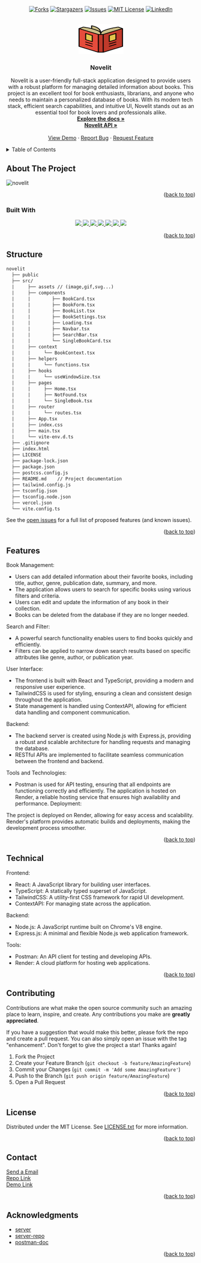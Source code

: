<a name="readme-top"></a>

<!-- PROJECT SHIELDS -->
<!--
*** I'm using markdown "reference style" links for readability.
*** Reference links are enclosed in brackets [ ] instead of parentheses ( ).
*** See the bottom of this document for the declaration of the reference variables
*** for contributors-url, forks-url, etc. This is an optional, concise syntax you may use.
*** https://www.markdownguide.org/basic-syntax/#reference-style-links
-->

<div align="center">

[![Forks][forks-shield]][forks-url]
[![Stargazers][stars-shield]][stars-url]
[![Issues][issues-shield]][issues-url]
[![MIT License][license-shield]][license-url]
[![LinkedIn][linkedin-shield]][linkedin-url]

</div>

[contributors-shield]: https://img.shields.io/github/contributors/omrfrkcpr/novelit.svg?style=flat-square&color=blue
[contributors-url]: https://github.com/omrfrkcpr/novelit/graphs/contributors
[forks-shield]: https://img.shields.io/github/forks/omrfrkcpr/novelit.svg?style=flat-square&color=blueviolet
[forks-url]: https://github.com/omrfrkcpr/novelit/network/members
[stars-shield]: https://img.shields.io/github/stars/omrfrkcpr/novelit.svg?style=flat-square&color=brightgreen
[stars-url]: https://github.com/omrfrkcpr/novelit/stargazers
[issues-shield]: https://img.shields.io/github/issues/omrfrkcpr/novelit.svg?style=flat-square&color=red
[issues-url]: https://github.com/omrfrkcpr/novelit/issues
[license-shield]: https://img.shields.io/github/license/omrfrkcpr/novelit.svg?style=flat-square&color=yellow
[license-url]: https://github.com/omrfrkcpr/novelit/blob/main/LICENSE
[linkedin-shield]: https://img.shields.io/badge/-LinkedIn-black.svg?style=flat-square&logo=linkedin&color=blue
[linkedin-url]: https://linkedin.com/in/omrfrkcpr

<!-- PROJECT LOGO -->
<br />
<div align="center">
  <a href="https://github.com/omrfrkcpr/novelit">
    <img src="./src/assets/logo.svg" alt="Logo" width="120" height="80">
  </a>

<h3 align="center">Novelit</h3>

  <p align="center">
    Novelit is a user-friendly full-stack application designed to provide users with a robust platform for managing detailed information about books. This project is an excellent tool for book enthusiasts, librarians, and anyone who needs to maintain a personalized database of books. With its modern tech stack, efficient search capabilities, and intuitive UI, Novelit stands out as an essential tool for book lovers and professionals alike.
    <br />
    <a href="https://github.com/omrfrkcpr/novelit"><strong>Explore the docs »</strong></a>
    <br />
    <a href="https://github.com/omrfrkcpr/novelit_server"><strong>Novelit API »</strong></a>
    <br />
    <br />
    <a href="https://novelit.vercel.app">View Demo</a>
    ·
    <a href="https://github.com/omrfrkcpr/novelit/issues/new?labels=bug&template=bug-report---.md">Report Bug</a>
    ·
    <a href="https://github.com/omrfrkcpr/novelit/issues/new?labels=enhancement&template=feature-request---.md">Request Feature</a>
  </p>
</div>

<!-- TABLE OF CONTENTS -->
<details>
  <summary>Table of Contents</summary>
  <ol>
    <li>
      <a href="#about-the-project">About The Project</a>
      <ul>
        <li><a href="#built-with">Built With</a></li>
      </ul>
    </li>
    <li><a href="#structure">Structure</a></li>
    <li><a href="#features">Features</a></li>
    <li><a href="#technical">Technical</a></li>
    <li><a href="#contributing">Contributing</a></li>
    <li><a href="#license">License</a></li>
    <li><a href="#contact">Contact</a></li>
    <li><a href="#acknowledgments">Acknowledgments</a></li>
  </ol>
</details>

<!-- ABOUT THE PROJECT -->

## About The Project

![novelit](https://github.com/omrfrkcpr/novelit/assets/77440899/b2d120be-5b71-481d-b9a0-c5aae3403de7)

<p align="right">(<a href="#readme-top">back to top</a>)</p>

### Built With

<p align="center">
  <a href="https://react.dev/">
    <img src="https://skillicons.dev/icons?i=react" />
  </a>
  <a href="https://www.typescriptlang.org/">
    <img src="https://skillicons.dev/icons?i=ts" />
  </a>
  <a href="https://tailwindcss.com/">
    <img src="https://skillicons.dev/icons?i=tailwind" />
  </a>
  <a href="https://nodejs.org/en">
    <img src="https://skillicons.dev/icons?i=nodejs" />
  </a>
  <a href="https://www.postman.com/">
    <img src="https://skillicons.dev/icons?i=postman" />
  </a>
  <a href="https://vercel.com/">
    <img src="https://skillicons.dev/icons?i=vercel" />
  </a>
  <a href="https://vitejs.dev/">
    <img src="https://skillicons.dev/icons?i=vite" />
  </a>
</p>

<p align="right">(<a href="#readme-top">back to top</a>)</p>

<!-- STRUCTURE -->

## Structure

```
novelit
  ├── public
  ├── src/
  |     ├── assets // (image,gif,svg...)
  |     ├── components
  |     |        ├── BookCard.tsx
  |     |        ├── BookForm.tsx
  |     |        ├── BookList.tsx
  |     |        ├── BookSettings.tsx
  |     |        ├── Loading.tsx
  |     |        ├── Navbar.tsx
  |     |        ├── SearchBar.tsx
  |     |        └── SingleBookCard.tsx
  |     ├── context
  |     |     └── BookContext.tsx
  |     ├── helpers
  |     |     └── functions.tsx
  |     ├── hooks
  |     |     └── useWindowSize.tsx
  |     ├── pages
  |     |     ├── Home.tsx
  |     |     ├── NotFound.tsx
  |     |     └── SingleBook.tsx
  |     ├── router
  |     |     └── routes.tsx
  |     ├── App.tsx
  |     ├── index.css
  |     ├── main.tsx
  |     └── vite-env.d.ts
  ├── .gitignore
  ├── index.html
  ├── LICENSE
  ├── package-lock.json
  ├── package.json
  ├── postcss.config.js
  ├── README.md    // Project documentation
  ├── tailwind.config.js
  ├── tsconfig.json
  ├── tsconfig.node.json
  ├── vercel.json
  └── vite.config.ts
```

See the [open issues](https://github.com/omrfrkcpr/novelit/issues) for a full list of proposed features (and known issues).

<p align="right">(<a href="#readme-top">back to top</a>)</p>

<!-- FEATURES -->

## Features

Book Management:

- Users can add detailed information about their favorite books, including title, author, genre, publication date, summary, and more.
- The application allows users to search for specific books using various filters and criteria.
- Users can edit and update the information of any book in their collection.
- Books can be deleted from the database if they are no longer needed.

Search and Filter:

- A powerful search functionality enables users to find books quickly and efficiently.
- Filters can be applied to narrow down search results based on specific attributes like genre, author, or publication year.

User Interface:

- The frontend is built with React and TypeScript, providing a modern and responsive user experience.
- TailwindCSS is used for styling, ensuring a clean and consistent design throughout the application.
- State management is handled using ContextAPI, allowing for efficient data handling and component communication.

Backend:

- The backend server is created using Node.js with Express.js, providing a robust and scalable architecture for handling requests and managing the database.
- RESTful APIs are implemented to facilitate seamless communication between the frontend and backend.

Tools and Technologies:

- Postman is used for API testing, ensuring that all endpoints are functioning correctly and efficiently.
  The application is hosted on Render, a reliable hosting service that ensures high availability and performance.
  Deployment:

The project is deployed on Render, allowing for easy access and scalability. Render's platform provides automatic builds and deployments, making the development process smoother.

<p align="right">(<a href="#readme-top">back to top</a>)</p>

<!-- TECHNICAL -->

## Technical

Frontend:

- React: A JavaScript library for building user interfaces.
- TypeScript: A statically typed superset of JavaScript.
- TailwindCSS: A utility-first CSS framework for rapid UI development.
- ContextAPI: For managing state across the application.

Backend:

- Node.js: A JavaScript runtime built on Chrome's V8 engine.
- Express.js: A minimal and flexible Node.js web application framework.

Tools:

- Postman: An API client for testing and developing APIs.
- Render: A cloud platform for hosting web applications.

<p align="right">(<a href="#readme-top">back to top</a>)</p>

<!-- CONTRIBUTING -->

## Contributing

Contributions are what make the open source community such an amazing place to learn, inspire, and create. Any contributions you make are **greatly appreciated**.

If you have a suggestion that would make this better, please fork the repo and create a pull request. You can also simply open an issue with the tag "enhancement".
Don't forget to give the project a star! Thanks again!

1. Fork the Project
2. Create your Feature Branch (`git checkout -b feature/AmazingFeature`)
3. Commit your Changes (`git commit -m 'Add some AmazingFeature'`)
4. Push to the Branch (`git push origin feature/AmazingFeature`)
5. Open a Pull Request

<p align="right">(<a href="#readme-top">back to top</a>)</p>

<!-- LICENSE -->

## License

Distributed under the MIT License. See [LICENSE.txt](https://github.com/omrfrkcpr/novelit/blob/main/LICENSE) for more information.

<p align="right">(<a href="#readme-top">back to top</a>)</p>

<!-- CONTACT -->

## Contact

[Send a Email](omerrfarukcapur@gmail.com)<br />
[Repo Link](https://github.com/omrfrkcpr/novelit)<br />
[Demo Link](novelit.vercel.app)

<p align="right">(<a href="#readme-top">back to top</a>)</p>

<!-- ACKNOWLEDGMENTS -->

## Acknowledgments

- [server](https://novelit-server.onrender.com/books)
- [server-repo](https://github.com/omrfrkcpr/novelit_server)
- [postman-doc]()

<p align="right">(<a href="#readme-top">back to top</a>)</p>
